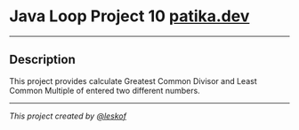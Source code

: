 # Java Loop Project 10 [patika.dev](https://app.patika.dev/courses/java101/pratik-ebob-ekok)
___
## Description 

This project provides calculate Greatest Common Divisor and Least Common Multiple of entered two different numbers.

___

_This project created by [@leskof](https://github.com/leskof)_

